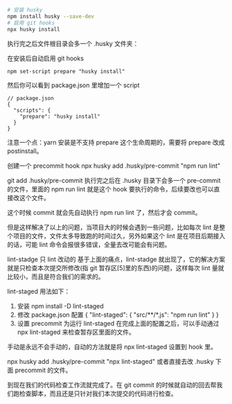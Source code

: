 
```bash
# 安装 husky
npm install husky --save-dev
# 启用 git hooks
npx husky install
```
执行完之后文件根目录会多一个 .husky 文件夹：

在安装后自动启用 git hooks
```
npm set-script prepare "husky install"
```
然后你可以看到 package.json 里增加一个 script
```
// package.json
{
  "scripts": {
    "prepare": "husky install"
  }
}
```
注意一个点：yarn 安装是不支持 prepare 这个生命周期的，需要将 prepare 改成 postinstall。

创建一个 precommit hook
npx husky add .husky/pre-commit "npm run lint"

git add .husky/pre-commit
执行完之后在 .husky 目录下会多一个 pre-commit 的文件，里面的 npm run lint 就是这个 hook 要执行的命令，后续要改也可以直接改这个文件。

这个时候 commit 就会先自动执行 npm run lint 了，然后才会 commit。

但是这样解决了以上的问题，当项目大的时候会遇到一些问题，比如每次 lint 是整个项目的文件，文件太多导致跑的时间过久，另外如果这个 lint 是在项目后期接入的话，可能 lint 命令会报很多错误，全量去改可能会有问题。

lint-stadge 只 lint 改动的
基于上面的痛点，lint-stadge 就出现了，它的解决方案就是只检查本次提交所修改(指 git 暂存区[5]里的东西)的问题，这样每次 lint 量就比较小，而且是符合我们的需求的。

lint-staged 用法如下：

1. 安装
npm install -D lint-staged
2. 修改 package.json 配置
{
   "lint-staged": {
 "src/**/*.js": "npm run lint"
   }
}
3. 设置 precommit 为运行 lint-staged
在完成上面的配置之后，可以手动通过 npx lint-staged 来检查暂存区里面的文件。

手动是永远不会手动的，自动的方法就是将 npx lint-staged   设置到 hook 里。

npx husky add .husky/pre-commit "npx lint-staged"
或者直接去改 .husky 下面 precommit 的文件。

到现在我们的代码检查工作流就完成了。在 git commit 的时候就自动的回去帮我们跑检查脚本，而且还是只针对我们本次提交的代码进行检查。
